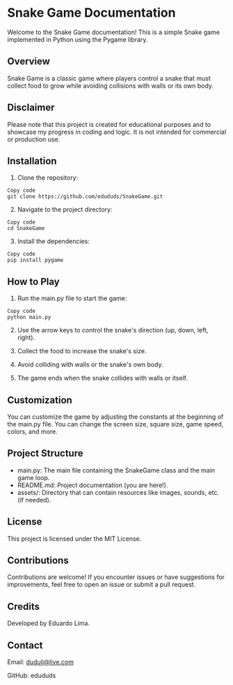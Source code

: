 # Snake Game Documentation

Welcome to the Snake Game documentation! This is a simple Snake game implemented in Python using the Pygame library.

## Overview
Snake Game is a classic game where players control a snake that must collect food to grow while avoiding collisions with walls or its own body.

## Disclaimer
Please note that this project is created for educational purposes and to showcase my progress in coding and logic. It is not intended for commercial or production use.

## Installation
1. Clone the repository:

```shell
Copy code
git clone https://github.com/edududs/SnakeGame.git
```
2. Navigate to the project directory:

```shell
Copy code
cd SnakeGame
```
3. Install the dependencies:

```shell
Copy code
pip install pygame
```

## How to Play
1. Run the main.py file to start the game:

```shell
Copy code
python main.py
```
2. Use the arrow keys to control the snake's direction (up, down, left, right).

3. Collect the food to increase the snake's size.

4. Avoid colliding with walls or the snake's own body.

5. The game ends when the snake collides with walls or itself.

## Customization
  You can customize the game by adjusting the constants at the beginning of the main.py file. You can change the screen size, square size, game speed, colors, and more.

## Project Structure
- main.py: The main file containing the SnakeGame class and the main game loop.
- README.md: Project documentation (you are here!).
- assets/: Directory that can contain resources like images, sounds, etc. (if needed).
## License
This project is licensed under the MIT License.

## Contributions
Contributions are welcome! If you encounter issues or have suggestions for improvements, feel free to open an issue or submit a pull request.

## Credits
Developed by Eduardo Lima.

## Contact
Email: dudulj@live.com

GitHub: edududs
